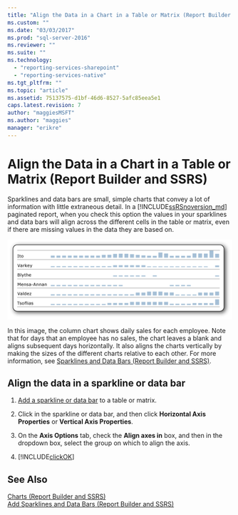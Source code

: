 ```yaml
---
title: "Align the Data in a Chart in a Table or Matrix (Report Builder and SSRS) | Microsoft Docs"
ms.custom: ""
ms.date: "03/03/2017"
ms.prod: "sql-server-2016"
ms.reviewer: ""
ms.suite: ""
ms.technology: 
  - "reporting-services-sharepoint"
  - "reporting-services-native"
ms.tgt_pltfrm: ""
ms.topic: "article"
ms.assetid: 75137575-d1bf-46d6-8527-5afc85eea5e1
caps.latest.revision: 7
author: "maggiesMSFT"
ms.author: "maggies"
manager: "erikre"
---
```

# Align the Data in a Chart in a Table or Matrix (Report Builder and SSRS)
  Sparklines and data bars are small, simple charts that convey a lot of information with little extraneous detail. In a [!INCLUDE[ssRSnoversion_md](../../includes/ssrsnoversion-md.md)] paginated report, when you check this option the values in your sparklines and data bars will align across the different cells in the table or matrix, even if there are missing values in the data they are based on.  
  
 ![rs_SparklineAlignData](../../reporting-services/report-design/media/rs-sparklinealigndata.gif "rs_SparklineAlignData")  
  
 In this image, the column chart shows daily sales for each employee. Note that for days that an employee has no sales, the chart leaves a blank and aligns subsequent days horizontally. It also aligns the charts vertically by making the sizes of the different charts relative to each other. For more information, see [Sparklines and Data Bars &#40;Report Builder and SSRS&#41;](../../reporting-services/report-design/sparklines-and-data-bars-report-builder-and-ssrs.md).  
  
## Align the data in a sparkline or data bar  
  
1.  [Add a sparkline or data bar](../../reporting-services/report-design/add-sparklines-and-data-bars-report-builder-and-ssrs.md) to a table or matrix.  
  
2. Click in the sparkline or data bar, and then click **Horizontal Axis Properties** or **Vertical Axis Properties**.  
  
2.  On the **Axis Options** tab, check the **Align axes in** box, and then in the dropdown box, select the group on which to align the axis.  
  
3.  [!INCLUDE[clickOK](../../includes/clickok-md.md)]  
  
## See Also  
 [Charts &#40;Report Builder and SSRS&#41;](../../reporting-services/report-design/charts-report-builder-and-ssrs.md)   
 [Add Sparklines and Data Bars &#40;Report Builder and SSRS&#41;](../../reporting-services/report-design/add-sparklines-and-data-bars-report-builder-and-ssrs.md)  
  
  